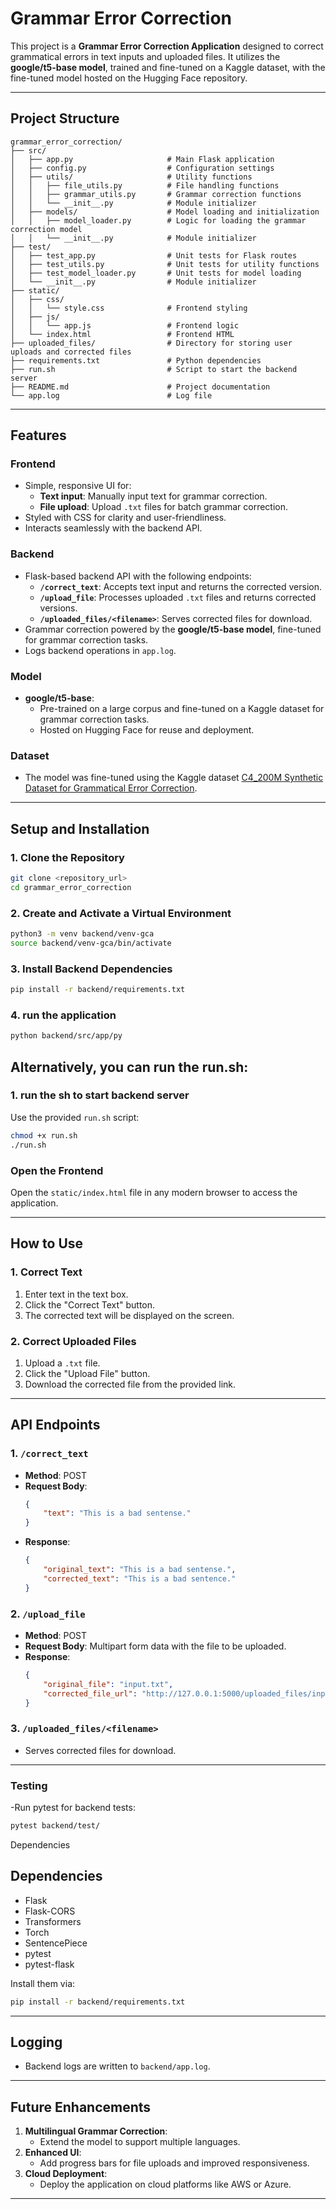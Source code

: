 # Grammar Error Correction

This project is a **Grammar Error Correction Application** designed to correct grammatical errors in text inputs and uploaded files. It utilizes the **google/t5-base model**, trained and fine-tuned on a Kaggle dataset, with the fine-tuned model hosted on the Hugging Face repository.

---

## **Project Structure**

```
grammar_error_correction/
├── src/
│   ├── app.py                     # Main Flask application
│   ├── config.py                  # Configuration settings
│   ├── utils/                     # Utility functions
│   │   ├── file_utils.py          # File handling functions
│   │   ├── grammar_utils.py       # Grammar correction functions
│   │   └── __init__.py            # Module initializer
│   ├── models/                    # Model loading and initialization
│   │   ├── model_loader.py        # Logic for loading the grammar correction model
│   │   └── __init__.py            # Module initializer
├── test/
│   ├── test_app.py                # Unit tests for Flask routes
│   ├── test_utils.py              # Unit tests for utility functions
│   ├── test_model_loader.py       # Unit tests for model loading
│   └── __init__.py                # Module initializer
├── static/
│   ├── css/
│   │   └── style.css              # Frontend styling
│   ├── js/
│   │   └── app.js                 # Frontend logic
│   └── index.html                 # Frontend HTML
├── uploaded_files/                # Directory for storing user uploads and corrected files
├── requirements.txt               # Python dependencies
├── run.sh                         # Script to start the backend server
├── README.md                      # Project documentation
└── app.log                        # Log file
```

---

## **Features**

### **Frontend**
- Simple, responsive UI for:
  - **Text input**: Manually input text for grammar correction.
  - **File upload**: Upload `.txt` files for batch grammar correction.
- Styled with CSS for clarity and user-friendliness.
- Interacts seamlessly with the backend API.

### **Backend**
- Flask-based backend API with the following endpoints:
  - **`/correct_text`**: Accepts text input and returns the corrected version.
  - **`/upload_file`**: Processes uploaded `.txt` files and returns corrected versions.
  - **`/uploaded_files/<filename>`**: Serves corrected files for download.
- Grammar correction powered by the **google/t5-base model**, fine-tuned for grammar correction tasks.
- Logs backend operations in `app.log`.

### **Model**
- **google/t5-base**:
  - Pre-trained on a large corpus and fine-tuned on a Kaggle dataset for grammar correction tasks.
  - Hosted on Hugging Face for reuse and deployment.

### **Dataset**
- The model was fine-tuned using the Kaggle dataset [C4_200M Synthetic Dataset for Grammatical Error Correction](https://www.kaggle.com/datasets/a0155991rliwei/c4-200m).

---

## **Setup and Installation**

### **1. Clone the Repository**
```bash
git clone <repository_url>
cd grammar_error_correction
```

### **2. Create and Activate a Virtual Environment**
```bash
python3 -m venv backend/venv-gca
source backend/venv-gca/bin/activate
```

### **3. Install Backend Dependencies**
```bash
pip install -r backend/requirements.txt
```
### **4. run the application**
```bash
python backend/src/app/py
```

## **Alternatively, you can run the run.sh:**
### **1. run the sh to start backend server**
Use the provided `run.sh` script:
```bash
chmod +x run.sh
./run.sh
```

### **Open the Frontend**
Open the `static/index.html` file in any modern browser to access the application.

---

## **How to Use**

### **1. Correct Text**
1. Enter text in the text box.
2. Click the "Correct Text" button.
3. The corrected text will be displayed on the screen.

### **2. Correct Uploaded Files**
1. Upload a `.txt` file.
2. Click the "Upload File" button.
3. Download the corrected file from the provided link.

---

## **API Endpoints**

### **1. `/correct_text`**
- **Method**: POST
- **Request Body**:
  ```json
  {
      "text": "This is a bad sentense."
  }
  ```
- **Response**:
  ```json
  {
      "original_text": "This is a bad sentense.",
      "corrected_text": "This is a bad sentence."
  }
  ```

### **2. `/upload_file`**
- **Method**: POST
- **Request Body**: Multipart form data with the file to be uploaded.
- **Response**:
  ```json
  {
      "original_file": "input.txt",
      "corrected_file_url": "http://127.0.0.1:5000/uploaded_files/input_corrected.txt"
  }
  ```

### **3. `/uploaded_files/<filename>`**
- Serves corrected files for download.

---

### **Testing**
-Run pytest for backend tests:

```bash 
pytest backend/test/
```

Dependencies

## **Dependencies**
- Flask
- Flask-CORS
- Transformers
- Torch
- SentencePiece
- pytest 
- pytest-flask

Install them via:
```bash
pip install -r backend/requirements.txt
```

---

## **Logging**
- Backend logs are written to `backend/app.log`.

---

## **Future Enhancements**
1. **Multilingual Grammar Correction**:
   - Extend the model to support multiple languages.
2. **Enhanced UI**:
   - Add progress bars for file uploads and improved responsiveness.
3. **Cloud Deployment**:
   - Deploy the application on cloud platforms like AWS or Azure.

---
